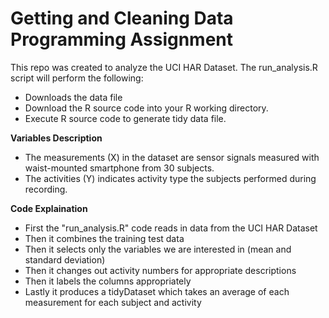 # Getting and Cleaning Data Programming Assignment

This repo was created to analyze the UCI HAR Dataset. The run_analysis.R script will perform the following:

* Downloads the data file
* Download the R source code into your R working directory.
* Execute R source code to generate tidy data file.

__Variables Description__

* The measurements (X) in the dataset are sensor signals measured with waist-mounted smartphone from 30 subjects.
* The activities (Y) indicates activity type the subjects performed during recording.

__Code Explaination__

* First the "run_analysis.R" code reads in data from the UCI HAR Dataset
* Then it combines the training test data
* Then it selects only the variables we are interested in (mean and standard deviation)
* Then it changes out activity numbers for appropriate descriptions
* Then it labels the columns appropriately
* Lastly it produces a tidyDataset which takes an average of each measurement for each subject and activity
